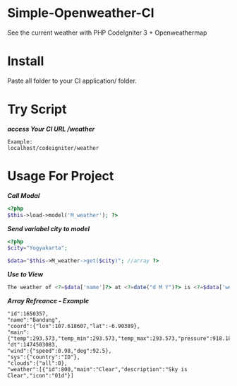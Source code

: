 # Simple-Openweather-CI
See the current weather with PHP
CodeIgniter 3 + Openweathermap

# Install
Paste all folder to your CI application/ folder.

# Try Script
***access Your CI URL /weather***
```Quote
Example:
localhost/codeigniter/weather
```

# Usage For Project
***Call Modal***
```PHP
<?php
$this->load->model('M_weather'); ?>
```
***Send variabel city to model***
```PHP
<?php
$city="Yogyakarta";

$data="$this->M_weather->get($city)"; //array ?>
```
***Use to View***
```PHP
The weather of <?=$data['name']?> at <?=date("d M Y")?> is <?=$data['weather'][0]['main']?>
```

***Array Refreance - Example***
```LIST
"id":1650357,
"name":"Bandung",
"coord":{"lon":107.618607,"lat":-6.90389},
"main":{"temp":293.573,"temp_min":293.573,"temp_max":293.573,"pressure":918.18,"sea_level":1024.43,"grnd_level":918.18,"humidity":94},
"dt":1474503083,
"wind":{"speed":0.98,"deg":92.5},
"sys":{"country":"ID"},
"clouds":{"all":0},
"weather":[{"id":800,"main":"Clear","description":"Sky is Clear","icon":"01d"}]
```
